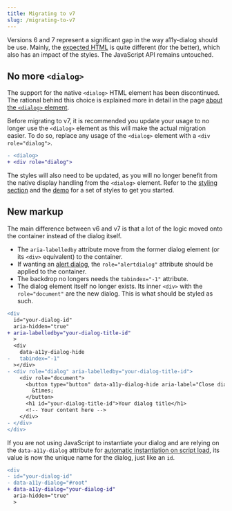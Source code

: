 ```yaml
---
title: Migrating to v7
slug: /migrating-to-v7
---
```


Versions 6 and 7 represent a significant gap in the way a11y-dialog should be use. Mainly, the [expected HTML](./usage.markup.md) is quite different (for the better), which also has an impact of the styles. The JavaScript API remains untouched.

## No more `<dialog>`

The support for the native `<dialog>` HTML element has been discontinued. The rational behind this choice is explained more in detail in the page [about the `<dialog>` element](./advanced.dialog_element.md).

Before migrating to v7, it is recommended you update your usage to no longer use the `<dialog>` element as this will make the actual migration easier. To do so, replace any usage of the `<dialog>` element with a `<div role="dialog">`.

```diff
- <dialog>
+ <div role="dialog">
```

The styles will also need to be updated, as you will no longer benefit from the native display handling from the `<dialog>` element. Refer to the [styling section](./usage.styling.md) and the [demo](https://codesandbox.io/s/a11y-dialog-cp3rz) for a set of styles to get you started.

## New markup

The main difference between v6 and v7 is that a lot of the logic moved onto the container instead of the dialog itself.

- The `aria-labelledby` attribute move from the former dialog element (or its `<div>` equivalent) to the container.
- If wanting an [alert dialog](./advanced.alert_dialog.md), the `role="alertdialog"` attribute should be applied to the container.
- The backdrop no longers needs the `tabindex="-1"` attribute.
- The dialog element itself no longer exists. Its inner `<div>` with the `role="document"` are the new dialog. This is what should be styled as such.

```diff
<div
  id="your-dialog-id"
  aria-hidden="true"
+ aria-labelledby="your-dialog-title-id"
  >
  <div
    data-a11y-dialog-hide
-   tabindex="-1"
  ></div>
- <div role="dialog" aria-labelledby="your-dialog-title-id">
    <div role="document">
      <button type="button" data-a11y-dialog-hide aria-label="Close dialog">
        &times;
      </button>
      <h1 id="your-dialog-title-id">Your dialog title</h1>
      <!-- Your content here -->
    </div>
- </div>
</div>
```

If you are not using JavaScript to instantiate your dialog and are relying on the `data-a11y-dialog` attribute for [automatic instantiation on script load](./usage.instantiation.md), its value is now the unique name for the dialog, just like an `id`.

```diff
<div
- id="your-dialog-id"
- data-a11y-dialog="#root"
+ data-a11y-dialog="your-dialog-id"
  aria-hidden="true"
  >
```
